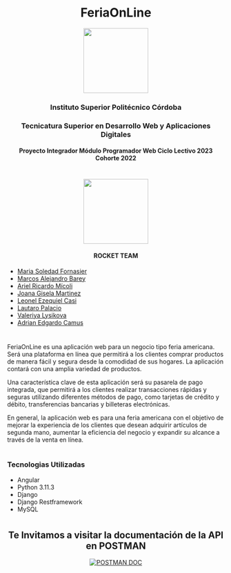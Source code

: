 
<h1 align="center">FeriaOnLine</h1>

<p align="center">
 <a href="https://www.ispc.edu.ar/"><img src="https://user-images.githubusercontent.com/85143329/233746625-17802d1b-3bec-4d9a-9f11-644e342da582.png" style="width: 150px"></a>
</p>
<h3 align="center">Instituto Superior Politécnico Córdoba</h3>
<h3 align="center">Tecnicatura Superior en Desarrollo Web y Aplicaciones Digitales</h3>
<h4 align="center">Proyecto Integrador Módulo Programador Web Ciclo Lectivo 2023 Cohorte 2022</h4>

#
<p align="center">
 <a href="https://github.com/soleforna/integrador_ISP2"><img src="https://user-images.githubusercontent.com/85143329/233748267-eec28e52-f959-4fa0-b9b6-f0a497aeb0d2.png" style="width: 150px"></a>
</p>
<h4 align="center">ROCKET TEAM</h4>

* [Maria Soledad Fornasier](https://github.com/soleforna)
* [Marcos Alejandro Barey](https://github.com/Marquitos280419)
* [Ariel Ricardo Mícoli](https://github.com/Ari-07x)
* [Joana Gisela Martinez](https://github.com/JoanaGM44)
* [Leonel Ezequiel Casi](https://github.com/leocas1)
* [Lautaro Palacio](https://github.com/Pala797)
* [Valeriya Lysikova](https://github.com/vlysi)
* [Adrian Edgardo Camus](https://github.com/acamus79)


#

FeriaOnLine es una aplicación web para un negocio tipo feria americana. Será una plataforma en línea que permitirá a los clientes comprar productos de manera fácil y segura desde la comodidad de sus hogares. La aplicación contará con una amplia variedad de productos.

Una característica clave de esta aplicación será su pasarela de pago integrada, que permitirá a los clientes realizar transacciones rápidas y seguras utilizando diferentes métodos de pago, como tarjetas de crédito y débito, transferencias bancarias y billeteras electrónicas.

En general, la aplicación web es para una feria americana con el objetivo de mejorar la experiencia de los clientes que desean adquirir artículos de segunda mano, aumentar la eficiencia del negocio y expandir su alcance a través de la venta en línea.

#
### Tecnologias Utilizadas

* Angular
* Python 3.11.3
* Django 
* Django Restframework
* MySQL

#
 
<h2 align="center">Te Invitamos a visitar la documentación de la API en POSTMAN</h2>
<p align="center">
<a href="https://documenter.getpostman.com/view/27661915/2s93z5AkBS" target="_blank"><img align="center" alt="POSTMAN DOC"  src="https://img.shields.io/badge/Postman-ApiDoc-orange">
</a> </p>
